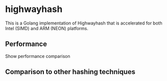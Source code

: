# highwayhash

This is a Golang implementation of Highwayhash that is accelerated for both Intel (SIMD) and ARM (NEON) platforms.

## Performance

Show performance comparison

## Comparison to other hashing techniques

